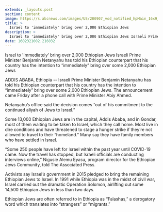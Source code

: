 ```yaml
--- 
extends: _layouts.post 
section: content 
image: https://s.abcnews.com/images/US/200907_vod_notified_hpMain_16x9_992.jpg 
title: > 
  Israel to 'immediately' bring over 2,000 Ethiopian Jews 
description: > 
  Israel to 'immediately' bring over 2,000 Ethiopian Jews Israeli Prime Minister Benjamin Netanyahu has told his Ethiopian counterpart that his country has the intention to “immediately” bring over some 2,000 Ethiopian JewsADDIS ABABA, Ethiopia -- Israeli Prime Minister Benjamin Netanyahu has told his Ethiopian counterpart that his country has the intention to “immediately” bring over some 2,000 Ethiopian Jews.Now the travel has stopped, but Israeli officials are conducting interviews online,” Nigusie Alemu Eyasu, program director for the Ethiopian Jews Community, told The Associated Press.Activists say Israel’s government in 2015 pledged to bring the remaining Ethiopian Jews to Israel.In 1991 while Ethiopia was in the midst of civil war, Israel carried out the dramatic Operation Solomon, airlifting out some 14,500 Ethiopian Jews in less than two days.Ethiopian Jews are often referred to in Ethiopia as “Falashas,” a derogatory word which translates into “strangers” or “migrants.” 
date: 1602321002.216032 
--- 
```

Israel to 'immediately' bring over 2,000 Ethiopian Jews Israeli Prime Minister Benjamin Netanyahu has told his Ethiopian counterpart that his country has the intention to “immediately” bring over some 2,000 Ethiopian Jews

ADDIS ABABA, Ethiopia -- Israeli Prime Minister Benjamin Netanyahu has told his Ethiopian counterpart that his country has the intention to “immediately” bring over some 2,000 Ethiopian Jews. The announcement came Friday after a phone call with Prime Minister Abiy Ahmed.

Netanyahu’s office said the decision comes “out of his commitment to the continued aliyah of Jews to Israel.”

Some 13,000 Ethiopian Jews are in the capital, Addis Ababa, and in Gondar, most of them waiting to be taken to Israel, which they call home. Most live in dire conditions and have threatened to stage a hunger strike if they’re not allowed to travel to their “homeland.” Many say they have family members who have settled in Israel.

“Some 250 people have left for Israel within the past year until COVID-19 came. Now the travel has stopped, but Israeli officials are conducting interviews online,” Nigusie Alemu Eyasu, program director for the Ethiopian Jews Community, told The Associated Press.

Activists say Israel’s government in 2015 pledged to bring the remaining Ethiopian Jews to Israel. In 1991 while Ethiopia was in the midst of civil war, Israel carried out the dramatic Operation Solomon, airlifting out some 14,500 Ethiopian Jews in less than two days.

Ethiopian Jews are often referred to in Ethiopia as “Falashas,” a derogatory word which translates into “strangers” or “migrants.”